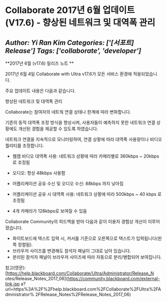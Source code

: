 # Collaborate 2017년 6월 업데이트(V17.6) - 향상된 네트워크 및 대역폭 관리
*Author: Yi Ran Kim*
*Categories: ['[서포트] Release']*
*Tags: ['collaborate', 'developer']*
---
**2017년 6월 (v17.6) 릴리즈 노트 **

2017년 6월 4일 Collaborate with Ultra v17.6가 모든 서비스 환경에 적용되었습니다.

주요 업데이트 내용은 다음과 같습니다.

향상된 네트워크 및 대역폭 관리

Collaborate는 참여자의 네트웍 연결 상태나 한계에 따라 변화합니다.

기존의 동적 대역폭 조정 방식을 향상시켜, 사용자들이 예측하지 못한 네트워크 연결 상황에도 개선된 경험을 제공할 수 있도록 하였습니다.

네트워크 연결을 지속적으로 모니터링하여, 연결 상황에 따라 대역폭 사용량이나 비디오 퀄리티를 조정합니다.

  * 웹캠 비디오 대역폭 사용: 네트워크 상황에 따라 카메라별로 360kbps ~ 20kbps로 조정됨   

  * 오디오: 항상 48kbps 사용함
  * 어플리케이션 공유 수신 및 오디오 수신: 88kbps 까지 낮아짐 
  * 어플리케이션 공유 시 대역폭 사용: 네트워크 상황에 따라 500kbps ~ 40 kbps 로 조정됨 
  * 4개 카메라가 128kbps로 보여질 수 있음 

Collaborate Community의 피드백을 받아 다음과 같이 이용자 경험상 개선이 이루어졌습니다.

  * 화이트보드에 텍스트 입력 시, 커서를 기준으로 오른쪽으로 텍스트가 입력됩니다(왼쪽 정렬됨). 
  * 브라우저 사이즈를 변경해도 참석자 패널이 그대로 남아 있습니다.
  * 분리된 참석자 패널이 브라우저 사이즈에 따라 자동으로 분리/병합되어 보여집니다. 

참고(영문): [https://help.blackboard.com/Collaborate/Ultra/Administrator/Release_N
otes/Release_Notes_2017_06](https://community.blackboard.com/external-link.jsp
a?url=https%3A%2F%2Fhelp.blackboard.com%2FCollaborate%2FUltra%2FAdministrator%
2FRelease_Notes%2FRelease_Notes_2017_06)


